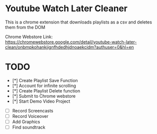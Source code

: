 # Youtube Watch Later Cleaner

This is a chrome extension that downloads playlists as a csv and deletes them from the DOM

Chrome Webstore Link: https://chromewebstore.google.com/detail/youtube-watch-later-clean/onbmpkohankjignfhdedhjdnoaekcidm?authuser=0&hl=en

# TODO

- [*] Create Playlist Save Function
- [*] Account for infinite scrolling
- [*] Create Playlist Delete function
- [*] Submit to Chrome webstore
- [*] Start Demo Video Project
- [ ] Record Screencasts
- [ ] Record Voiceover
- [ ] Add Graphics
- [ ] Find soundtrack

